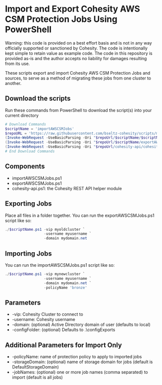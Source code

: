 # Import and Export Cohesity AWS CSM Protection Jobs Using PowerShell

Warning: this code is provided on a best effort basis and is not in any way officially supported or sanctioned by Cohesity. The code is intentionally kept simple to retain value as example code. The code in this repository is provided as-is and the author accepts no liability for damages resulting from its use.

These scripts export and import Cohesity AWS CSM Protection Jobs and sources, to serve as a method of migrating these jobs from one cluster to another.

## Download the scripts

Run these commands from PowerShell to download the script(s) into your current directory

```powershell
# Download Commands
$scriptName = 'importAWSCSMJobs'
$repoURL = 'https://raw.githubusercontent.com/bseltz-cohesity/scripts/master/powershell'
(Invoke-WebRequest -UseBasicParsing -Uri "$repoUrl/$scriptName/$scriptName.ps1").content | Out-File "$scriptName.ps1"; (Get-Content "$scriptName.ps1") | Set-Content "$scriptName.ps1"
(Invoke-WebRequest -UseBasicParsing -Uri "$repoUrl/$scriptName/exportAWSCSMJobs.ps1").content | Out-File exportAWSCSMJobs.ps1; (Get-Content exportAWSCSMJobs.ps1) | Set-Content exportAWSCSMJobs.ps1
(Invoke-WebRequest -UseBasicParsing -Uri "$repoUrl/cohesity-api/cohesity-api.ps1").content | Out-File cohesity-api.ps1; (Get-Content cohesity-api.ps1) | Set-Content cohesity-api.ps1
# End Download Commands
```

## Components

* importAWSCSMJobs.ps1
* exportAWSCSMJobs.ps1
* cohesity-api.ps1: the Cohesity REST API helper module

## Exporting Jobs

Place all files in a folder together. You can run the exportAWSCSMJobs.ps1 script like so:

```powershell
./$scriptName.ps1 -vip myoldcluster `
                  -username myusername `
                  -domain mydomain.net
```

## Importing Jobs

You can run the importAWSCSMJobs.ps1 script like so:

```powershell
./$scriptName.ps1 -vip mynewcluster `
                  -username myusername `
                  -domain mydomain.net `
                  -policyName 'bronze'
```

## Parameters

* -vip: Cohesity Cluster to connect to
* -username: Cohesity username
* -domain: (optional) Active Directory domain of user (defaults to local)
* -configFolder: (optional) Defaults to .\configExports

## Additional Parameters for Import Only

* -policyName: name of protection policy to apply to imported jobs
* -storageDomain: (optional) name of storage domain for jobs (default is DefaultStorageDomain)
* -jobNames: (optional) one or more job names (comma separated) to import (default is all jobs)
